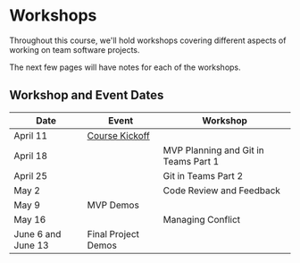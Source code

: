 # Workshops

Throughout this course, we'll hold workshops covering different aspects of working on team software projects.

The next few pages will have notes for each of the workshops.

## Workshop and Event Dates

| **Date**           | **Event**                 | **Workshop**                         |
| ------------------ | ------------------------- | ------------------------------------ |
| April 11           | [Course Kickoff][kickoff] |                                      |
| April 18           |                           | MVP Planning and Git in Teams Part 1 |
| April 25           |                           | Git in Teams Part 2                  |
| May 2              |                           | Code Review and Feedback             |
| May 9              | MVP Demos                 |                                      |
| May 16             |                           | Managing Conflict                    |
| June 6 and June 13 | Final Project Demos       |                                      |

[kickoff]: https://youtu.be/x7aS3O4clYc
